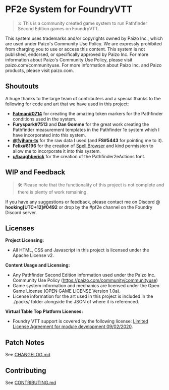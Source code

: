 # PF2e System for FoundryVTT

> ⚔️ This is a community created game system to run Pathfinder Second Edition games on FoundryVTT.

This system uses trademarks and/or copyrights owned by Paizo Inc., which are used under Paizo's Community Use Policy. We are expressly prohibited from charging you to use or access this content. This system is not published, endorsed, or specifically approved by Paizo Inc. For more information about Paizo's Community Use Policy, please visit paizo.com/communityuse. For more information about Paizo Inc. and Paizo products, please visit paizo.com.

## Shoutouts

A huge thanks to the large team of contributers and a special thanks to the following for code and art that we have used in this project:

- __[Fatman#0714](https://www.reddit.com/user/FatMani)__ for creating the amazing token markers for the Pathfinder conditions used in the system.
- __Furyspark#7513__ and __Dan Gomme__ for the great work creating the Pathfinder measurement templates in the Pathfinder 1e system which I have incorporated into this system.
- __[@fyjham-ts](https://github.com/fyjham-ts/Pathfinder-2E-Spell-DB)__ for the raw data I used (and __FS#5443__ for pointing me to it).
- __Felix#6196__ for the creation of [Spell Browser](https://github.com/syl3r86/compendium-browser) and kind permission to allow me to incorporate it into this system.
- __[u/baughberick](https://www.reddit.com/user/baughberick/)__ for the creation of the Pathfinder2eActions font.

## WIP and Feedback

> 🛠️ Please note that the functionality of this project is not complete and there is plenty of work remaining.

If you have any suggestions or feedback, please contact me on Discord @ **hooking[UTC+12]#0492** or drop by the #pf2e channel on the Foundry Discord server.

## Licenses

**Project Licensing:**

- All HTML, CSS and Javascript in this project is licensed under the Apache License v2.

**Content Usage and Licensing:**

- Any Pathfinder Second Edition information used under the Paizo Inc. Community Use Policy (<https://paizo.com/community/communityuse>)
- Game system information and mechanics are licensed under the Open Game License (OPEN GAME LICENSE Version 1.0a).
- License information for the art used in this project is included in the ./packs/ folder alongside the JSON of where it is referenced.

**Virtual Table Top Platform Licenses:**

- Foundry VTT support is covered by the following license: [Limited License Agreement for module development 09/02/2020](https://foundryvtt.com/article/license/).

## Patch Notes

See [CHANGELOG.md](./CHANGELOG.md)

## Contributing

See [CONTRIBUTING.md](./CONTRIBUTING.md)
